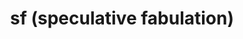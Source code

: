 ---
type: 'portfolio'
title: 'sf (speculative fabulation)'
description: 'opinionated gatsby starter built with theme-ui and styled system to help get sites up and running'
tech: 'gatsby, theme-ui, styled-system'
code: 'https://github.com/inadeqtfuturs/if-sf'
link: 'https://if-sf.netlify.app/'
image: '../images/portfolio/sf.png'
---
